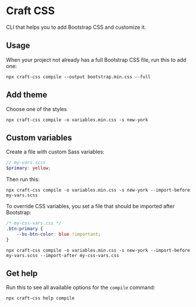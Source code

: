 # Craft CSS

CLI that helps you to add Bootstrap CSS and customize it.

## Usage

When your project not already has a full Bootstrap CSS file, run this to add one:

```
npx craft-css compile --output bootstrap.min.css --full
```

## Add theme

Choose one of the styles

```
npx craft-css compile -o variables.min.css -s new-york
```

## Custom variables

Create a file with custom Sass variables:

```scss
// my-vars.scss
$primary: yellow;
```

Then run this:

```
npx craft-css compile -o variables.min.css -s new-york --import-before my-vars.scss
```

To override CSS variables, you set a file that should be imported after Bootstrap:

```css
/* my-css-vars.css */
.btn-primary {
    --bs-btn-color: blue !important;
}
```

```
npx craft-css compile -o variables.min.css -s new-york --import-before my-vars.scss --import-after my-css-vars.css
```

## Get help

Run this to see all available options for the `compile` command:

```
npx craft-css help compile
```
